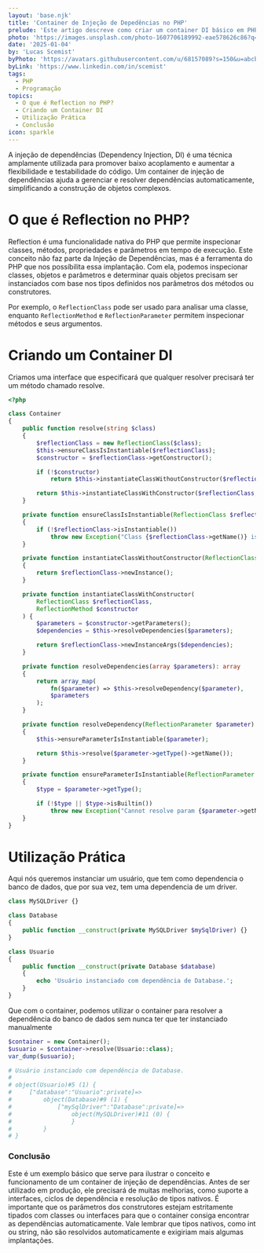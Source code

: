 ```yaml
---
layout: 'base.njk'
title: 'Container de Injeção de Depedências no PHP'
prelude: 'Este artigo descreve como criar um container DI básico em PHP para resolver automaticamente dependências.'
photo: 'https://images.unsplash.com/photo-1607706189992-eae578626c86?q=80&w=2070&auto=format&fit=crop&ixlib=rb-4.0.3&ixid=M3wxMjA3fDB8MHxwaG90by1wYWdlfHx8fGVufDB8fHx8fA%3D%3D'
date: '2025-01-04'
by: 'Lucas Scemist'
byPhoto: 'https://avatars.githubusercontent.com/u/68157089?s=150&u=abcbbc919c91cf2cd6f4bc5cb11c6db02c5f8a48&v=4'
byLink: 'https://www.linkedin.com/in/scemist'
tags:
  - PHP
  - Programação
topics:
  - O que é Reflection no PHP?
  - Criando um Container DI
  - Utilização Prática
  - Conclusão
icon: sparkle
---
```


A injeção de dependências (Dependency Injection, DI) é uma técnica amplamente utilizada para promover baixo acoplamento e aumentar a flexibilidade e testabilidade do código. Um container de injeção de dependências ajuda a gerenciar e resolver dependências automaticamente, simplificando a construção de objetos complexos.

# O que é Reflection no PHP?

Reflection é uma funcionalidade nativa do PHP que permite inspecionar classes, métodos, propriedades e parâmetros em tempo de execução. Este conceito não faz parte da Injeção de Dependências, mas é a ferramenta do PHP que nos possíbilita essa implantação. Com ela, podemos inspecionar classes, objetos e parâmetros e determinar quais objetos precisam ser instanciados com base nos tipos definidos nos parâmetros dos métodos ou construtores.

Por exemplo, o `ReflectionClass` pode ser usado para analisar uma classe, enquanto `ReflectionMethod` e `ReflectionParameter` permitem inspecionar métodos e seus argumentos.

# Criando um Container DI

Criamos uma interface que especificará que qualquer resolver precisará ter um método chamado resolve.

```php
<?php

class Container
{
    public function resolve(string $class)
    {
        $reflectionClass = new ReflectionClass($class);
        $this->ensureClassIsInstantiable($reflectionClass);
        $constructor = $reflectionClass->getConstructor();

        if (!$constructor)
            return $this->instantiateClassWithoutConstructor($reflectionClass);

        return $this->instantiateClassWithConstructor($reflectionClass, $constructor);
    }

    private function ensureClassIsInstantiable(ReflectionClass $reflectionClass)
    {
        if (!$reflectionClass->isInstantiable())
            throw new Exception("Class {$reflectionClass->getName()} is not instantiable.");
    }

    private function instantiateClassWithoutConstructor(ReflectionClass $reflectionClass)
    {
        return $reflectionClass->newInstance();
    }

    private function instantiateClassWithConstructor(
        ReflectionClass $reflectionClass,
        ReflectionMethod $constructor
    ) {
        $parameters = $constructor->getParameters();
        $dependencies = $this->resolveDependencies($parameters);

        return $reflectionClass->newInstanceArgs($dependencies);
    }

    private function resolveDependencies(array $parameters): array
    {
        return array_map(
            fn($parameter) => $this->resolveDependency($parameter),
            $parameters
        );
    }

    private function resolveDependency(ReflectionParameter $parameter)
    {
        $this->ensureParameterIsInstantiable($parameter);

        return $this->resolve($parameter->getType()->getName());
    }

    private function ensureParameterIsInstantiable(ReflectionParameter $parameter)
    {
        $type = $parameter->getType();

        if (!$type || $type->isBuiltin())
            throw new Exception("Cannot resolve param {$parameter->getName()} of type {$type}.");
    }
}
```

# Utilização Prática

Aqui nós queremos instanciar um usuário, que tem como dependencia o banco de dados, que por sua vez, tem uma dependencia de um driver.

```php
class MySQLDriver {}

class Database
{
    public function __construct(private MySQLDriver $mySqlDriver) {}
}

class Usuario
{
    public function __construct(private Database $database)
    {
        echo 'Usuário instanciado com dependência de Database.';
    }
}
```
Que com o container, podemos utilizar o container para resolver a dependência do banco de dados sem nunca ter que ter instanciado manualmente

```php
$container = new Container();
$usuario = $container->resolve(Usuario::class);
var_dump($usuario);

# Usuário instanciado com dependência de Database.
#
# object(Usuario)#5 (1) {
#     ["database":"Usuario":private]=>
#         object(Database)#9 (1) {
#             ["mySqlDriver":"Database":private]=>
#                 object(MySQLDriver)#11 (0) {
#                 }
#         }
# }
```

### Conclusão

Este é um exemplo básico que serve para ilustrar o conceito e funcionamento de um container de injeção de dependências. Antes de ser utilizado em produção, ele precisará de muitas melhorias, como suporte a interfaces, ciclos de dependência e resolução de tipos nativos. É importante que os parâmetros dos construtores estejam estritamente tipados com classes ou interfaces para que o container consiga encontrar as dependências automaticamente. Vale lembrar que tipos nativos, como int ou string, não são resolvidos automaticamente e exigiriam mais algumas implantações.